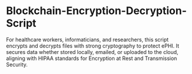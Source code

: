 # Blockchain-Encryption-Decryption-Script
For healthcare workers, informaticians, and researchers, this script encrypts and decrypts files with strong cryptography to protect ePHI. It secures data whether stored locally, emailed, or uploaded to the cloud, aligning with HIPAA standards for Encryption at Rest and Transmission Security.

